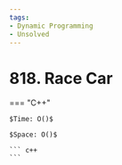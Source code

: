 ```yaml
---
tags:
- Dynamic Programming
- Unsolved
---
```



# 818. Race Car

=== "C++"

    $Time: O()$

    $Space: O()$

    ``` c++
    ```